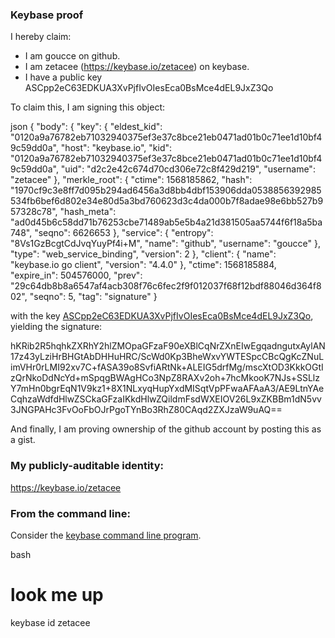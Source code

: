 ### Keybase proof

I hereby claim:

  * I am goucce on github.
  * I am zetacee (https://keybase.io/zetacee) on keybase.
  * I have a public key ASCpp2eC63EDKUA3XvPjfIvOIesEca0BsMce4dEL9JxZ3Qo

To claim this, I am signing this object:

json
{
  "body": {
    "key": {
      "eldest_kid": "0120a9a76782eb71032940375ef3e37c8bce21eb0471ad01b0c71ee1d10bf49c59dd0a",
      "host": "keybase.io",
      "kid": "0120a9a76782eb71032940375ef3e37c8bce21eb0471ad01b0c71ee1d10bf49c59dd0a",
      "uid": "d2c2e42c674d70cd306e72c8f429d219",
      "username": "zetacee"
    },
    "merkle_root": {
      "ctime": 1568185862,
      "hash": "1970cf9c3e8ff7d095b294ad6456a3d8bb4dbf153906dda0538856392985534fb6bef6d802e34e80d5a3bd760623d3c4da000b7f8adae98e6bb527b957328c78",
      "hash_meta": "ad0d45b6c58dd71b76253cbe71489ab5e5b4a21d381505aa5744f6f18a5ba748",
      "seqno": 6626653
    },
    "service": {
      "entropy": "8Vs1GzBcgtCdJvqYuyPf4i+M",
      "name": "github",
      "username": "goucce"
    },
    "type": "web_service_binding",
    "version": 2
  },
  "client": {
    "name": "keybase.io go client",
    "version": "4.4.0"
  },
  "ctime": 1568185884,
  "expire_in": 504576000,
  "prev": "29c64db8b8a6547af4acb308f76c6fec2f9f012037f68f12bdf88046d364f802",
  "seqno": 5,
  "tag": "signature"
}


with the key [ASCpp2eC63EDKUA3XvPjfIvOIesEca0BsMce4dEL9JxZ3Qo](https://keybase.io/zetacee), yielding the signature:


hKRib2R5hqhkZXRhY2hlZMOpaGFzaF90eXBlCqNrZXnEIwEgqadngutxAylAN17z43yLziHrBHGtAbDHHuHRC/ScWd0Kp3BheWxvYWTESpcCBcQgKcZNuLimVHr0rLMI92xv7C+fASA39o8SvfiARtNk+ALEIG5drfMg/mscXtOD3KkkOGtIzQrNkoDdNcYd+mSpqgBWAgHCo3NpZ8RAXv2oh+7hcMkooK7NJs+SSLlzY7mHn0bgrEqN1V9kz1+8X1NLxyqHupYxdMISqtVpPFwaAFAaA3/AE9LtnYAeCqhzaWdfdHlwZSCkaGFzaIKkdHlwZQildmFsdWXEIOV26L9xZKBBm1dN5vv3JNGPAHc3FvOoFbOJrPgoTYnBo3RhZ80CAqd2ZXJzaW9uAQ==



And finally, I am proving ownership of the github account by posting this as a gist.

### My publicly-auditable identity:

https://keybase.io/zetacee

### From the command line:

Consider the [keybase command line program](https://keybase.io/download).

bash
# look me up
keybase id zetacee